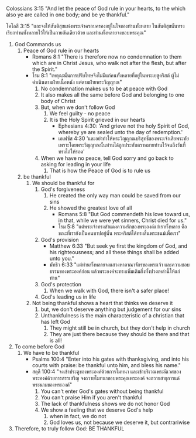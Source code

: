 Colossians 3:15 "And let the peace of God rule in your hearts, to the which also ye are called in one body; and be ye thankful."

โคโลสี 3:15 "และจงให้สันติสุขแห่งพระเจ้าครอบครองอยู่ในใจของท่านทั้งหลาย ในสันติสุขนั้นทรงเรียกท่านทั้งหลายไว้ให้เป็นกายอันเดียวด้วย และท่านทั้งหลายจงขอบพระคุณ"

1. God Commands us
    1. Peace of God rule in our hearts
        - Romans 8:1 "There is therefore now no condemnation to them which are in Christ Jesus, who walk not after the flesh, but after the Spirit."
        - โรม 8:1 "เหตุฉะนั้นการปรับโทษจึงไม่มีแก่คนทั้งหลายที่อยู่ในพระเยซูคริสต์ ผู้ไม่ดำเนินตามฝ่ายเนื้อหนัง แต่ตามฝ่ายพระวิญญาณ"
            1. No condemnation makes us to be at peace with God
            2. It also makes all the same before God and belonging to one body of Christ
            3. But, when we don't follow God
                1. We feel guilty - no peace
                2. It is the Holy Spirit grieved in our hearts
                    - Ephesians 4:30: 'And grieve not the holy Spirit of God, whereby ye are sealed unto the day of redemption.'
                    - เอเฟซัส 4:30 'และอย่าทำให้พระวิญญาณบริสุทธิ์ของพระเจ้าเสียพระทัย เพราะโดยพระวิญญาณนั้นท่านได้ถูกประทับตราหมายท่านไว้จนถึงวันที่ทรงไถ่ให้รอด'
            4. When we have no peace, tell God sorry and go back to asking for leading in your life
                1. That is how the Peace of God is to rule us
    2. be thankful
        1. We should be thankful for
            1. God's forgiveness
                1. He created the only way man could be saved from our sins
                2. He showed the greatest love of all
                    - Romans 5:8 "But God commendeth his love toward us, in that, while we were yet sinners, Christ died for us."
                    - โรม 5:8 "แต่พระเจ้าทรงสำแดงความรักของพระองค์แก่เราทั้งหลาย คือขณะที่เรายังเป็นคนบาปอยู่นั้น พระคริสต์ได้ทรงสิ้นพระชนม์เพื่อเรา"
            2. God's provision
                - Matthew 6:33 "But seek ye first the kingdom of God, and his righteousness; and all these things shall be added unto you."
                - มัทธิว 6:33 "แต่ท่านทั้งหลายจงแสวงหาอาณาจักรของพระเจ้า และความชอบธรรมของพระองค์ก่อน แล้วพระองค์จะทรงเพิ่มเติมสิ่งทั้งปวงเหล่านี้ให้แก่ท่าน"
            3. God's protection
                1. When we walk with God, there isn't a safer place!
            4. God's leading us in life
        2. Not being thankful shows a heart that thinks we deserve it
            1. but, we don't deserve anything but judgement for our sins
            2. Unthankfulness is the main characteristic of a christian that has left God
                1. They might still be in church, but they don't help in church
                2. They are just there because they should be there and that is all!
2. To come before God
    1. We have to be thankful
        - Psalms 100:4 "Enter into his gates with thanksgiving, and into his courts with praise: be thankful unto him, and bless his name."
        - สดุดี 100:4 "จงเข้าประตูของพระองค์ด้วยการโมทนา และเข้าบริเวณพระนิเวศของพระองค์ด้วยการสรรเสริญ จงถวายโมทนาขอบพระคุณพระองค์ จงถวายสาธุการแด่พระนามของพระองค์"
            1. You can't enter God's gates without being thankful
            2. You can't praise Him if you aren't thankful
            3. The lack of thankfulness shows we do not honor God
            4. We show a feeling that we deserve God's help
                1. when in fact, we do not
                2. God loves us, not because we deserve it, but contrariwise
3. Therefore, to truly follow God: BE THANKFUL
